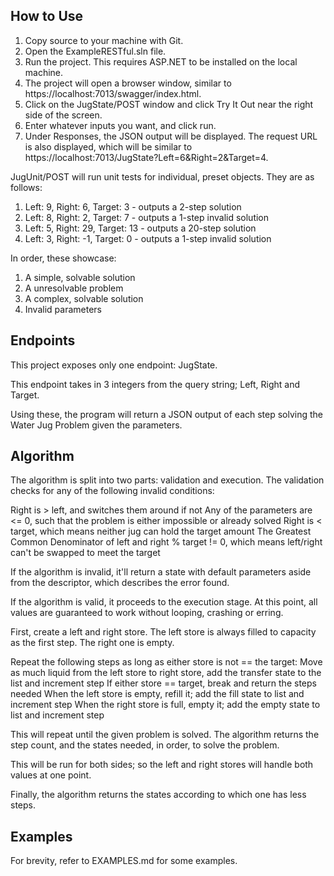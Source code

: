 ﻿## How to Use
1. Copy source to your machine with Git.
2. Open the ExampleRESTful.sln file.
2. Run the project. This requires ASP.NET to be installed on the local machine.
3. The project will open a browser window, similar to https://localhost:7013/swagger/index.html.
4. Click on the JugState/POST window and click Try It Out near the right side of the screen.
5. Enter whatever inputs you want, and click run.
6. Under Responses, the JSON output will be displayed. The request URL is also displayed, which will be similar to https://localhost:7013/JugState?Left=6&Right=2&Target=4.

JugUnit/POST will run unit tests for individual, preset objects.
They are as follows: 

1. Left: 9, Right: 6, Target: 3 - outputs a 2-step solution
2. Left: 8, Right: 2, Target: 7 - outputs a 1-step invalid solution
3. Left: 5, Right: 29, Target: 13 - outputs a 20-step solution
4. Left: 3, Right: -1, Target: 0 - outputs a 1-step invalid solution

In order, these showcase:
1. A simple, solvable solution
2. A unresolvable problem
3. A complex, solvable solution
4. Invalid parameters

## Endpoints
This project exposes only one endpoint: JugState.

This endpoint takes in 3 integers from the query string; Left, Right and Target.

Using these, the program will return a JSON output of each step solving the Water Jug Problem given the parameters.

## Algorithm

The algorithm is split into two parts: validation and execution.
The validation checks for any of the following invalid conditions:

Right is > left, and switches them around if not
Any of the parameters are <= 0, such that the problem is either impossible or already solved
Right is < target, which means neither jug can hold the target amount
The Greatest Common Denominator of left and right % target != 0, which means left/right can't be swapped to meet the target


If the algorithm is invalid, it'll return a state with default parameters aside from the descriptor, which describes the error found.

If the algorithm is valid, it proceeds to the execution stage. At this point, all values are guaranteed to work without looping, crashing or erring.

First, create a left and right store. The left store is always filled to capacity as the first step. The right one is empty.


Repeat the following steps as long as either store is not == the target:
Move as much liquid from the left store to right store, add the transfer state to the list and increment step
If either store == target, break and return the steps needed
When the left store is empty, refill it; add the fill state to list and increment step
When the right store is full, empty it; add the empty state to list and increment step


This will repeat until the given problem is solved. The algorithm returns the step count, and the states needed, in order, to solve the problem.

This will be run for both sides; so the left and right stores will handle both values at one point.

Finally, the algorithm returns the states according to which one has less steps.

## Examples
For brevity, refer to EXAMPLES.md for some examples.